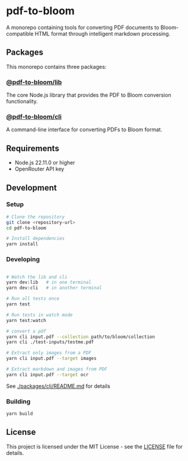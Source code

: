 # pdf-to-bloom

A monorepo containing tools for converting PDF documents to Bloom-compatible HTML format through intelligent markdown processing.

## Packages

This monorepo contains three packages:

### [@pdf-to-bloom/lib](./packages/lib)

The core Node.js library that provides the PDF to Bloom conversion functionality.

### [@pdf-to-bloom/cli](./packages/cli)

A command-line interface for converting PDFs to Bloom format.

## Requirements

- Node.js 22.11.0 or higher
- OpenRouter API key

## Development

### Setup

```bash
# Clone the repository
git clone <repository-url>
cd pdf-to-bloom

# Install dependencies
yarn install
```

### Developing

```bash

# Watch the lib and cli
yarn dev:lib   # in one terminal
yarn dev:cli   # in another terminal

# Run all tests once
yarn test

# Run tests in watch mode
yarn test:watch

# convert a pdf
yarn cli input.pdf --collection path/to/bloom/collection
yarn cli ./test-inputs/testme.pdf

# Extract only images from a PDF
yarn cli input.pdf --target images

# Extract markdown and images from PDF
yarn cli input.pdf --target ocr
```

See [./packages/cli/README.md](./packages/cli/README.md) for details

### Building

```bash
yarn build
```

## License

This project is licensed under the MIT License - see the [LICENSE](LICENSE) file for details.
